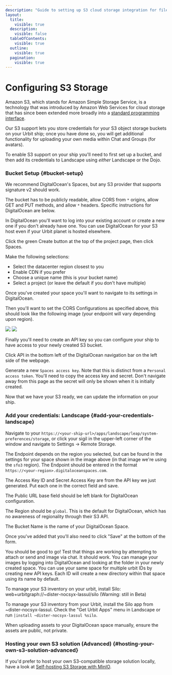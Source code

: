 ```yaml
---
description: "Guide to setting up S3 cloud storage integration for file uploads and media sharing in Urbit."
layout:
  title:
    visible: true
  description:
    visible: false
  tableOfContents:
    visible: true
  outline:
    visible: true
  pagination:
    visible: true
---
```


# Configuring S3 Storage

Amazon S3, which stands for Amazon Simple Storage Service, is a technology that was introduced by Amazon Web Services for cloud storage that has since been extended more broadly into a [standard programming interface](https://en.wikipedia.org/wiki/Amazon_S3#S3_API_and_competing_services).

Our S3 support lets you store credentials for your S3 object storage buckets on your Urbit ship; once you have done so, you will get additional functionality for uploading your own media within Chat and Groups (for avatars).

To enable S3 support on your ship you'll need to first set up a bucket, and then add its credentials to Landscape using _either_ Landscape or the Dojo.

### Bucket Setup {#bucket-setup}

We recommend DigitalOcean's Spaces, but any S3 provider that supports signature v2 should work. 

The bucket has to be publicly readable, allow CORS from `*` origins, allow GET and PUT methods, and allow `*` headers. Specific instructions for DigitalOcean are below.

In DigitalOcean you'll want to log into your existing account or create a new one if you don't already have one. You can use DigitalOcean for your S3 host even if your Urbit planet is hosted elsewhere.

Click the green Create button at the top of the project page, then click Spaces.

Make the following selections:
- Select the datacenter region closest to you
- Enable CDN if you prefer
- Choose a unique name (this is your bucket name)
- Select a project (or leave the default if you don't have multiple)

Once you've created your space you'll want to navigate to its settings in DigitalOcean.

Then you'll want to set the CORS Configurations as specified above, this should look like the following image (your endpoint will vary depending upon region).

![](https://media.urbit.org/site/using/os/digital-ocean-settings.png)
![](https://media.urbit.org/site/using/os/digital-ocean-cors-settings.png)

Finally you'll need to create an API key so you can configure your ship to have access to your newly created S3 bucket.

Click API in the bottom left of the DigitalOcean navigation bar on the left side of the webpage.

Generate a new `Spaces access key`. Note that this is distinct from a `Personal access token`. You'll need to copy the access key and secret. Don't navigate away from this page as the secret will only be shown when it is initially created.

Now that we have your S3 ready, we can update the information on your ship.

### Add your credentials: Landscape {#add-your-credentials-landscape}

Navigate to your `https://<your-ship-url>/apps/landscape/leap/system-preferences/storage`, or click your sigil in the upper-left corner of the window and navigate to Settings -> Remote Storage.

The Endpoint depends on the region you selected, but can be found in the settings for your space shown in the image above (in that image we're using the `sfo3` region). The Endpoint should be entered in the format `https://<your-region>.digitaloceanspaces.com`.

The Access Key ID and Secret Access Key are from the API key we just generated. Put each one in the correct field and save.

The Public URL base field should be left blank for DigitalOcean configuration.

The Region should be `global`. This is the default for DigitalOcean, which has no awareness of regionality through their S3 API.

The Bucket Name is the name of your DigitalOcean Space. 

Once you've added that you'll also need to click "Save" at the bottom of the form.

You should be good to go! Test that things are working by attempting to attach or send and image via chat. It should work. You can manage your images by logging into DigitalOcean and looking at the folder in your newly created space. You can use your same space for multiple urbit IDs by creating new API keys. Each ID will create a new directory within that space using its name by default.

To manage your S3 inventory on your urbit, install Silo: web+urbitgraph://~dister-nocsyx-lassul/silo (Warning: still in Beta)

To manage your S3 inventory from your Urbit, install the Silo app from ~dister-nocsyx-lassul. Check the "Get Urbit Apps" menu in Landscape or run `|install ~dister-nocsyx-lassul %silo`.

When uploading assets to your DigitalOcean space manually, ensure the assets are public, not private.

### Hosting your own S3 solution (Advanced) {#hosting-your-own-s3-solution-advanced}

If you'd prefer to host your own S3-compatible storage solution locally, have a look at [Self-hosting S3 Storage with MinIO](../running/minio.md).
